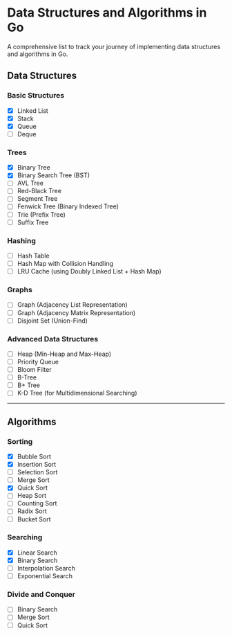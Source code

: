 # Data Structures and Algorithms in Go

A comprehensive list to track your journey of implementing data structures and algorithms in Go.

## Data Structures

### Basic Structures

- [x] Linked List
- [x] Stack
- [x] Queue
- [ ] Deque

### Trees

- [x] Binary Tree
- [x] Binary Search Tree (BST)
- [ ] AVL Tree
- [ ] Red-Black Tree
- [ ] Segment Tree
- [ ] Fenwick Tree (Binary Indexed Tree)
- [ ] Trie (Prefix Tree)
- [ ] Suffix Tree

### Hashing

- [ ] Hash Table
- [ ] Hash Map with Collision Handling
- [ ] LRU Cache (using Doubly Linked List + Hash Map)

### Graphs

- [ ] Graph (Adjacency List Representation)
- [ ] Graph (Adjacency Matrix Representation)
- [ ] Disjoint Set (Union-Find)

### Advanced Data Structures

- [ ] Heap (Min-Heap and Max-Heap)
- [ ] Priority Queue
- [ ] Bloom Filter
- [ ] B-Tree
- [ ] B+ Tree
- [ ] K-D Tree (for Multidimensional Searching)

---

## Algorithms

### Sorting

- [x] Bubble Sort
- [x] Insertion Sort
- [ ] Selection Sort
- [ ] Merge Sort
- [x] Quick Sort
- [ ] Heap Sort
- [ ] Counting Sort
- [ ] Radix Sort
- [ ] Bucket Sort

### Searching

- [x] Linear Search
- [x] Binary Search
- [ ] Interpolation Search
- [ ] Exponential Search

### Divide and Conquer

- [ ] Binary Search
- [ ] Merge Sort
- [ ] Quick Sort
